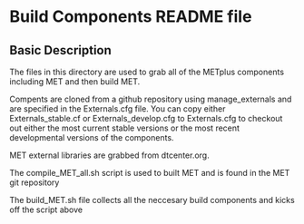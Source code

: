 Build Components README file
============================

Basic Description
-----------------
The files in this directory are used to grab all of the METplus components including MET and then build MET.

Compents are cloned from a github repository using manage_externals and are specified in the Externals.cfg file.
You can copy either Externals_stable.cf or Externals_develop.cfg to Externals.cfg to checkout out either the most
current stable versions or the most recent developmental versions of the components.

MET external libraries are grabbed from dtcenter.org.

The compile_MET_all.sh script is used to built MET and is found in the MET git repository

The build_MET.sh file collects all the neccesary build components and kicks off the script above
